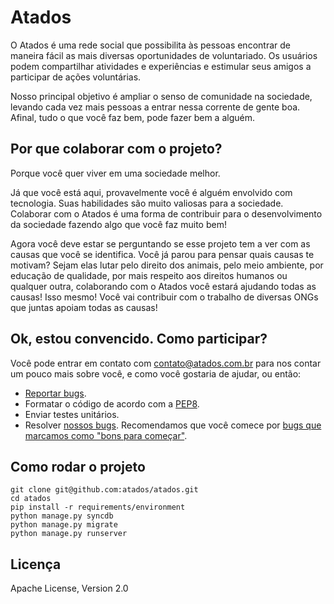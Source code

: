 Atados
======

O Atados é uma rede social que possibilita às pessoas encontrar de maneira
fácil as mais diversas oportunidades de voluntariado. Os usuários podem
compartilhar atividades e experiências e estimular seus amigos a participar de
ações voluntárias.

Nosso principal objetivo é ampliar o senso de comunidade na sociedade, levando
cada vez mais pessoas a entrar nessa corrente de gente boa. Afinal, tudo o que
você faz bem, pode fazer bem a alguém.


Por que colaborar com o projeto?
--------------------------------

Porque você quer viver em uma sociedade melhor.

Já que você está aqui, provavelmente você é alguém envolvido com
tecnologia. Suas habilidades são muito valiosas para a sociedade. Colaborar com
o Atados é uma forma de contribuir para o desenvolvimento da sociedade fazendo
algo que você faz muito bem!

Agora você deve estar se perguntando se esse projeto tem a ver com as causas
que você se identifica. Você já parou para pensar quais causas te motivam?
Sejam elas lutar pelo direito dos animais, pelo meio ambiente, por educação de
qualidade, por mais respeito aos direitos humanos ou qualquer outra,
colaborando com o Atados você estará ajudando todas as causas! Isso mesmo!
Você vai contribuir com o trabalho de diversas ONGs que juntas apoiam todas as
causas!


Ok, estou convencido. Como participar?
--------------------------------------

Você pode entrar em contato com <contato@atados.com.br> para nos contar um
pouco mais sobre você, e como você gostaria de ajudar, ou então:

 * [Reportar bugs](https://github.com/atados/atados/issues/new).
 * Formatar o código de acordo com a [PEP8](http://www.python.org/dev/peps/pep-0008/).
 * Enviar testes unitários.
 * Resolver [nossos bugs](https://github.com/atados/atados/issues). Recomendamos que você comece por [bugs que marcamos como "bons para começar"](https://github.com/atados/atados/issues?labels=good+first+bug&page=1&state=open).


Como rodar o projeto
--------------------

    git clone git@github.com:atados/atados.git
    cd atados
    pip install -r requirements/environment
    python manage.py syncdb
    python manage.py migrate
    python manage.py runserver


Licença
-------

Apache License, Version 2.0
